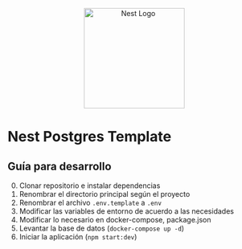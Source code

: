 <p align="center">
  <a href="http://nestjs.com/" target="blank"><img src="https://nestjs.com/img/logo-small.svg" width="200" alt="Nest Logo" /></a>
</p>

# Nest Postgres Template

## Guía para desarrollo

0. Clonar repositorio e instalar dependencias
1. Renombrar el directorio principal según el proyecto
2. Renombrar el archivo `.env.template` a `.env`
3. Modificar las variables de entorno de acuerdo a las necesidades
4. Modificar lo necesario en docker-compose, package.json
5. Levantar la base de datos (`docker-compose up -d`)
6. Iniciar la aplicación (`npm start:dev`)

